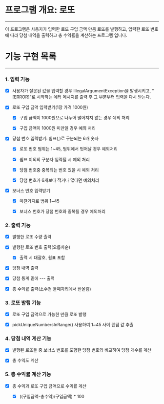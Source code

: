 # 프로그램 개요: 로또  

------

이 프로그램은 사용자가 입력한 로또 구입 금액 만큼 로또를 발행하고, 입력한 로또 번호에 따라 당첨 내역을 출력하고 총 수익률을 계산하는 프로그램 입니다.


# 기능 구현 목록

-------

### 1. 입력 기능

- [x] 사용자가 잘못된 값을 입력할 경우 IllegalArgumentException을 발생시키고, "[ERROR]"로 시작하는 에러 메시지를 출력 후 그 부분부터 입력을 다시 받는다.


- [x] 로또 구입 금액 입력받기(1장 가격 1000원)
  - [x] 구입 금액이 1000원으로 나누어 떨어지지 않는 경우 예외 처리
  - [x] 구입 금액이 1000원 미만일 경우 예외 처리


- [x] 당첨 번호 입력받기: 쉼표(,)로 구분되는 6개 숫자
  - [x] 로또 번호 범위는 1~45, 범위에서 벗어날 경우 예외처리
  - [x] 쉼표 이외의 구분자 입력될 시 예외 처리
  - [x] 당첨 번호중 중복되는 번호 있을 시 예외 처리
  - [x] 당첨 번호가 6개보다 적거나 많다면 예외처리


- [x] 보너스 번호 입력받기
    - [x]  마찬가지로 범위 1~45
    - [x]  보너스 번호가 당첨 번호와 중복될 경우 예외처리




### 2. 출력 기능    

-  [x] 발행한 로또 수량 출력


-  [x] 발행한 로또 번호 출력(오름차순)
  -  [x] 출력 시 대괄호, 쉼표 포함


- [x]  당첨 내역 출력
  -  [x] 당첨 통계 밑에 --- 출력


- [x]  총 수익률 출력(소수점 둘째자리에서 반올림)


### 3. 로또 발행 기능

- [x] 로또 구입 금액으로 가능한 만큼 로또 발행


- [x] pickUniqueNumbersInRange() 사용하여 1~45 사이 랜덤 값 추출


### 4. 당첨 내역 계산 기능
-  [x] 발행된 로또들 중 보너스 번호를 포함한 당첨 번호와 비교하여 당첨 개수를 계산


-  [x] 총 수익도 계산


### 5. 총 수익률 계산 기능 
-  [x] 총 수익과 로또 구입 금액으로 수익률 계산
  -  [x] ((구입금액-총수익)/구입금액) * 100

